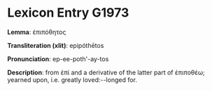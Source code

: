 # Lexicon Entry G1973

**Lemma**: ἐπιπόθητος

**Transliteration (xlit)**: epipóthētos

**Pronunciation**: ep-ee-poth'-ay-tos

**Description**:
from ἐπί and a derivative of the latter part of ἐπιποθέω; yearned upon, i.e. greatly loved:--longed for.
